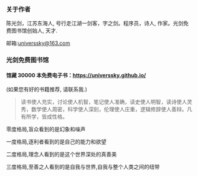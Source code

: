 ### 关于作者
 
陈光剑，江苏东海人, 号行走江湖一剑客，字之剑。程序员，诗人, 作家。光剑免费图书馆创始人, 天才. 

邮箱:universsky@163.com

### 光剑免费图书馆

#### 馆藏 30000 本免费电子书：https://universsky.github.io/


(如果您有好的书籍推荐, 请联系我.)

> 读书使人充实，讨论使人机智，笔记使人准确，读史使人明智，读诗使人灵秀，数学使人周密，科学使人深刻，伦理使人庄重，逻辑修辞使人善辩。凡有所学，皆成性格。



零度格局,盲众看到的是幻象和噪声

一度格局,逐利者看到的是自己的能力和欲望

二度格局,理念人看到的是这个世界深处的真善美

三度格局,至善之人看到的是自我与世界,自我与整个人类之间的纽带


